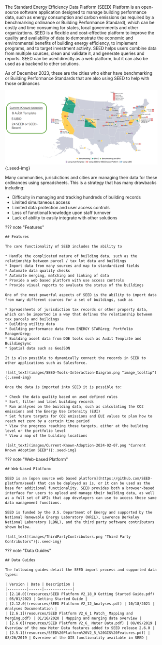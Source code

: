 The Standard Energy Efficiency Data Platform (SEED) Platform is an open-source software application designed to manage building performance data, such as energy consumption and carbon emissions (as required by a benchmarking ordinance or Building Performance Standard), which can be costly and time consuming for states, local governments and other organizations. SEED is a flexible and cost-effective platform to improve the quality and availability of data to demonstrate the economic and environmental benefits of building energy efficiency, to implement programs, and to target investment activity. SEED helps users combine data from multiple sources, clean and validate it, and generate queries and reports. SEED can be used directly as a web platform, but it can also be used as a backend to other solutions.

As of December 2023, these are the cities who either have benchmarking or Building Performance Standards that are also using SEED to help with those ordinances

![alt_text](images/Current-Known-Adoption-2024-02-07.png "Current-Known-Adoption-SEED"){:.seed-img}

Many communities, jurisdictions and cities are managing their data for these ordinances using spreadsheets. This is a strategy that has many drawbacks including:

* Difficulty in managing and tracking hundreds of building records
* Limited simultaneous access
* Limited data protection and user access controls
* Loss of functional knowledge upon staff turnover
* Lack of ability to easily integrate with other solutions

??? note "Features"

    ## Features

    The core functionality of SEED includes the ability to

    * Handle the complicated nature of building data, such as the relationship between parcel / tax lot data and buildings
    * Import data from many sources and map to standardized fields
    * Automate data quality checks
    * Automate merging, matching and linking of data
    * Provide a web based platform with use access controls
    * Provide visual reports to evaluate the status of the buildings

    One of the most powerful aspects of SEED is the ability to import data from many different sources for a set of buildings, such as

    * Spreadsheets of jurisdiction tax records or other property data, which can be imported in a way that defines the relationship between tax parcels and buildings
    * Building utility data
    * Building performance data from ENERGY STAR&reg; Portfolio Manager&reg;
    * Building asset data from DOE tools such as Audit Template and BuildingSync
    * Spatial data such as GeoJSON

    It is also possible to dynamically connect the records in SEED to other applications such as Salesforce.

    ![alt_text](images/SEED-Tools-Interaction-Diagram.png "image_tooltip"){:.seed-img}

    Once the data is imported into SEED it is possible to:

    * Check the data quality based on used defined rules
    * Sort, filter and label building records
    * Run analyses on the building data, such as calculating the CO2 emissions and the Energy Use Intensity (EUI)
    * Set future targets for CO2 emissions and EUI values to plan how to reach net zero by a certain time period
    * View the progress reaching those targets, either at the building level or the portfolio level
    * View a map of the building locations

    ![alt_text](images/Current-Known-Adoption-2024-02-07.png "Current Known Adoption SEED"){:.seed-img}

??? note "Web-based Platform"

    ## Web-based Platform

    SEED is an [open source web based platform](https://github.com/SEED-platform/seed) that can be deployed as is, or it can be used as the base for additional functionality. SEED provides both a browser-based interface for users to upload and manage their building data, as well as a full set of APIs that app developers can use to access these same data management functions.

    SEED is funded by the U.S. Department of Energy and supported by the National Renewable Energy Laboratory (NREL), Lawrence Berkeley National Laboratory (LBNL), and the third party software contributors shown below.

    ![alt_text](images/ThirdPartyContributors.png "Third Party Contributors"){:.seed-img}

??? note "Data Guides"

    ## Data Guides

    The following guides detail the SEED import process and supported data types:

    | Version | Date | Description |
    |---------|------|-------------|
    | [2.18.0](resources/SEED Platform V2_18_0 Getting Started Guide.pdf) | 05/01/2023 | Getting Started Guide |
    | [2.12.0](resources/SEED Platform V2_12_Analyses.pdf) | 10/18/2021 | Analyses Documentation |
    | [2.6.1](resources/SEED Platform V2_6_1 Patch_ Mapping and Merging.pdf) | 01/16/2020 | Mapping and merging data overview |
    | [2.6.0](resources/SEED Platform V2_6_ Meter Data.pdf) | 08/09/2019 | Overview of the new Meter Data features added to SEED release 2.6.0 |
    | [2.5.1](resources/SEED%20Platform%20V2_5_%20GIS%20Features.pdf) | 08/26/2019 | Overview of the GIS functionality available in SEED |
